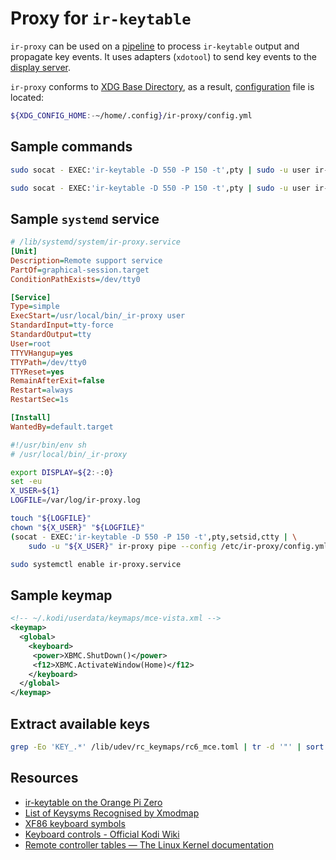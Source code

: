 <!-- ( vim: set fenc=utf-8 spell spl=en: ) -->

# Proxy for ``ir-keytable``

``ir-proxy`` can be used on a [pipeline][wikipedia:pipeline] to process
``ir-keytable`` output and propagate key events. It uses adapters
(``xdotool``) to send key events to the [display server][wikipedia:xorg].

``ir-proxy`` conforms to [XDG Base Directory][freedesktop:basedir-spec],
as a result, [configuration][file:config] file is located:

```sh
${XDG_CONFIG_HOME:-~/home/.config}/ir-proxy/config.yml
```

## Sample commands

```sh
sudo socat - EXEC:'ir-keytable -D 550 -P 150 -t',pty | sudo -u user ir-proxy pipe
```

```sh
sudo socat - EXEC:'ir-keytable -D 550 -P 150 -t',pty | sudo -u user ir-proxy pipe --config /etc/ir-proxy/config.yml
```

## Sample ``systemd`` service

```ini
# /lib/systemd/system/ir-proxy.service
[Unit]
Description=Remote support service
PartOf=graphical-session.target
ConditionPathExists=/dev/tty0

[Service]
Type=simple
ExecStart=/usr/local/bin/_ir-proxy user
StandardInput=tty-force
StandardOutput=tty
User=root
TTYVHangup=yes
TTYPath=/dev/tty0
TTYReset=yes
RemainAfterExit=false
Restart=always
RestartSec=1s

[Install]
WantedBy=default.target
```

```sh
#!/usr/bin/env sh
# /usr/local/bin/_ir-proxy

export DISPLAY=${2:-:0}
set -eu
X_USER=${1}
LOGFILE=/var/log/ir-proxy.log

touch "${LOGFILE}"
chown "${X_USER}" "${LOGFILE}"
(socat - EXEC:'ir-keytable -D 550 -P 150 -t',pty,setsid,ctty | \
    sudo -u "${X_USER}" ir-proxy pipe --config /etc/ir-proxy/config.yml) > "${LOGFILE}" 2>&1
```

```sh
sudo systemctl enable ir-proxy.service
```

## Sample keymap

```xml
<!-- ~/.kodi/userdata/keymaps/mce-vista.xml -->
<keymap>
  <global>
    <keyboard>
     <power>XBMC.ShutDown()</power>
     <f12>XBMC.ActivateWindow(Home)</f12>
    </keyboard>
  </global>
</keymap>
```

## Extract available keys

```sh
grep -Eo 'KEY_.*' /lib/udev/rc_keymaps/rc6_mce.toml | tr -d '"' | sort | perl -pe 's/^KEY_//' | sort -u | perl -pe 's/^(.*)$/  \1:/g'
```

## Resources

* [ir-keytable on the Orange Pi Zero](https://www.sigmdel.ca/michel/ha/opi/ir_03_en.html)
* [List of Keysyms Recognised by Xmodmap](http://wiki.linuxquestions.org/wiki/List_of_Keysyms_Recognised_by_Xmodmap)
* [XF86 keyboard symbols](http://wiki.linuxquestions.org/wiki/XF86_keyboard_symbols)
* [Keyboard controls - Official Kodi Wiki](https://kodi.wiki/view/Keyboard_controls)
* [Remote controller tables — The Linux Kernel documentation](https://www.kernel.org/doc/html/v4.14/media/uapi/rc/rc-tables.html)


<!-- hyeprlinks -->

[file:config]: ./config.sample.yml
[wikipedia:pipeline]: https://en.wikipedia.org/wiki/Pipeline_(Unix)
[wikipedia:xorg]: https://en.wikipedia.org/wiki/X.Org_Server
[freedesktop:basedir-spec]: https://specifications.freedesktop.org/basedir-spec/basedir-spec-latest.html
